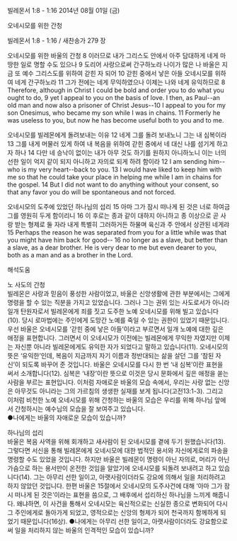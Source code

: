 빌레몬서 1:8 - 1:16 
2014년 08월 01일 (금)

오네시모를 위한 간청



빌레몬서 1:8 - 1:16 / 새찬송가 279 장


오네시모를 위한 바울의 간청 
8 이러므로 내가 그리스도 안에서 아주 담대하게 네게 마땅한 일로 명할 수도 있으나 9 도리어 사랑으로써 간구하노라 나이가 많은 나 바울은 지금 또 예수 그리스도를 위하여 갇힌 자 되어 10 갇힌 중에서 낳은 아들 오네시모를 위하여 네게 간구하노라 11 그가 전에는 네게 무익하였으나 이제는 나와 네게 유익하므로
8 Therefore, although in Christ I could be bold and order you to do what you ought to do, 9 yet I appeal to you on the basis of love. I then, as Paul--an old man and now also a prisoner of Christ Jesus--10 I appeal to you for my son Onesimus, who became my son while I was in chains. 11 Formerly he was useless to you, but now he has become useful both to you and to me.   

오네시모를 빌레몬에게 돌려보내는 이유
12 네게 그를 돌려 보내노니 그는 내 심복이라 13 그를 내게 머물러 있게 하여 내 복음을 위하여 갇힌 중에서 네 대신 나를 섬기게 하고자 하나 14 다만 네 승낙이 없이는 내가 아무 것도 하기를 원하지 아니하노니 이는 너의 선한 일이 억지 같이 되지 아니하고 자의로 되게 하려 함이라
12 I am sending him--who is my very heart--back to you. 13 I would have liked to keep him with me so that he could take your place in helping me while I am in chains for the gospel. 14 But I did not want to do anything without your consent, so that any favor you do will be spontaneous and not forced. 

오네시모의 도주에 있었던 하나님의 섭리 
15 아마 그가 잠시 떠나게 된 것은 너로 하여금 그를 영원히 두게 함이리니 16 이 후로는 종과 같이 대하지 아니하고 종 이상으로 곧 사랑 받는 형제로 둘 자라 내게 특별히 그러하거든 하물며 육신과 주 안에서 상관된 네게랴
15 Perhaps the reason he was separated from you for a little while was that you might have him back for good-- 16 no longer as a slave, but better than a slave, as a dear brother. He is very dear to me but even dearer to you, both as a man and as a brother in the Lord.

해석도움





노 사도의 간청  
빌레몬은 사랑과 믿음이 풍성한 사람이었고, 바울은 신앙생활에 관한 부분에서는 그에게 명령을 할 수 있는 직분을 가지고 있었습니다. 그러나 그는 권위 있는 사도로서가 아니라 일개 탄원자로서 빌레몬에게 죄를 짓고 도주한 노예 오네시모를 위해 빌고 있습니다(10). 당시 로마법에는 주인에게 도망간 노예를 죽일 수 있는 권한이 있었기 때문입니다. 우선 바울은 오네시모를 ‘갇힌 중에 낳은 아들’이라고 부르면서 일개 노예에 대한 깊은 애정을 표현합니다. 그러면서 이 오네시모가 이전에는 빌레몬에게 무익한 자였지만 이제는 자신뿐 아니라 빌레몬에게도 유익한 자가 되었다고 말하고 있습니다(11). 오네시모의 뜻은 ‘유익한’인데, 복음이 지금까지 자기 이름과 정반대되는 삶을 살던 그를 ‘참된 자신’이 되도록 바꾸어 준 것입니다. 바울은 오네시모를 다시 한 번 ‘내 심복’이란 표현을 써서 소개합니다(12). 심복은 ‘내장’이란 뜻으로 이것은 당시 문화에서 깊은 애정을 쏟는 사람을 부르는 표현입니다. 이처럼 자애로운 바울의 모습 속에서, 우리는 사랑 없는 신앙은 아무것도 아니라는 그의 가르침의 생생한 실재를 보게 됩니다(고전13:1-3). 그리고 이처럼 비천한 노예 오네시모를 위해 간청하는 바울의 모습은 우리를 위해 하나님 앞에서 간청하시는 예수님의 모습을 잘 보여주고 있습니다.   
●나에게는 바울의 자애로운 모습이 있습니까?  

하나님의 섭리  
바울은 복음 사역을 위해 회개하고 새사람이 된 오네시모를 곁에 두기 원했습니다(13). 그렇다면 서신을 통해 빌레몬에게 오네시모에 대한 법적인 용서와 자신에게로의 파송을 명령할 수도 있었을 것입니다. 하지만 바울은 빌레몬이 명령이 아닌 자의로, 머리가 아닌 가슴으로 하는 용서만이 온전한 것임을 알았기에 오네시모를 되돌려 보내려고 하고 있습니다(14). 그는 아무리 선한 일이고, 아랫사람이더라도 강요에 의해서 일을 처리하려고 하지 않았던 것입니다. 한편 바울은 15절에서 오네시모의 도주사건에 대해 ‘아마 그가 잠시 떠나게 된 것은’이라는 표현을 씀으로, 그 배후에서 섭리하신 하나님을 느끼게 해줍니다. 왜냐하면, 이 사건을 통해서 오네시모는 육신적으로는 신실한 종으로 변화되어 다시 그 주인에게로 돌아가게 되었고, 영적으로는 신앙의 형제가 되어 천국까지 함께하게 되었기 때문입니다(16상).
●나에게는 아무리 선한 일이고, 아랫사람이더라도 강요함으로써 일을 처리하지 않는 바울의 인격적인 모습이 있습니까?